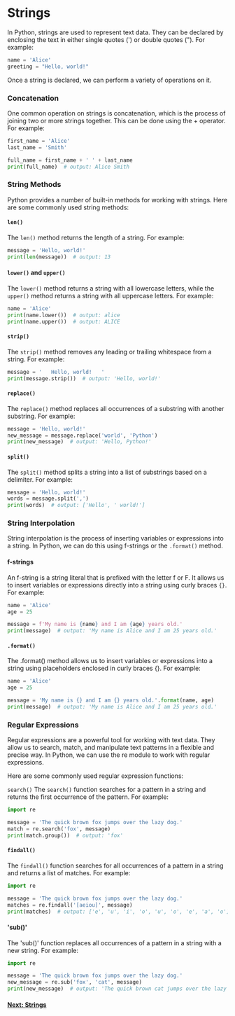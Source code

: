 # Strings

In Python, strings are used to represent text data. They can be declared by enclosing the text in either single quotes (') or double quotes ("). For example:

```python
name = 'Alice'
greeting = "Hello, world!"
```

Once a string is declared, we can perform a variety of operations on it.

### Concatenation

One common operation on strings is concatenation, which is the process of joining two or more strings together. This can be done using the + operator. For example:

```python
first_name = 'Alice'
last_name = 'Smith'

full_name = first_name + ' ' + last_name
print(full_name)  # output: Alice Smith
```

### String Methods

Python provides a number of built-in methods for working with strings. Here are some commonly used string methods:

#### `len()`

The `len()` method returns the length of a string. For example:

```python
message = 'Hello, world!'
print(len(message))  # output: 13
```

#### `lower()` and `upper()`

The `lower()` method returns a string with all lowercase letters, while the `upper()` method returns a string with all uppercase letters. For example:

```python
name = 'Alice'
print(name.lower())  # output: alice
print(name.upper())  # output: ALICE
```

#### `strip()`

The `strip()` method removes any leading or trailing whitespace from a string. For example:

```python
message = '   Hello, world!   '
print(message.strip())  # output: 'Hello, world!'
```

#### `replace()`

The `replace()` method replaces all occurrences of a substring with another substring. For example:

```python
message = 'Hello, world!'
new_message = message.replace('world', 'Python')
print(new_message)  # output: 'Hello, Python!'
```

#### `split()`

The `split()` method splits a string into a list of substrings based on a delimiter. For example:

```python
message = 'Hello, world!'
words = message.split(',')
print(words)  # output: ['Hello', ' world!']
```

### String Interpolation

String interpolation is the process of inserting variables or expressions into a string. In Python, we can do this using f-strings or the `.format()` method.

#### f-strings

An f-string is a string literal that is prefixed with the letter f or F. It allows us to insert variables or expressions directly into a string using curly braces `{}`. For example:

```python
name = 'Alice'
age = 25

message = f'My name is {name} and I am {age} years old.'
print(message)  # output: 'My name is Alice and I am 25 years old.'
```

#### `.format()`

The .format() method allows us to insert variables or expressions into a string using placeholders enclosed in curly braces {}. For example:

```python
name = 'Alice'
age = 25

message = 'My name is {} and I am {} years old.'.format(name, age)
print(message)  # output: 'My name is Alice and I am 25 years old.'
```

### Regular Expressions

Regular expressions are a powerful tool for working with text data. They allow us to search, match, and manipulate text patterns in a flexible and precise way. In Python, we can use the re module to work with regular expressions.

Here are some commonly used regular expression functions:

`search()`
The `search()` function searches for a pattern in a string and returns the first occurrence of the pattern. For example:

```python
import re

message = 'The quick brown fox jumps over the lazy dog.'
match = re.search('fox', message)
print(match.group())  # output: 'fox'
```

#### `findall()`

The `findall()` function searches for all occurrences of a pattern in a string and returns a list of matches. For example:

```python
import re

message = 'The quick brown fox jumps over the lazy dog.'
matches = re.findall('[aeiou]', message)
print(matches)  # output: ['e', 'u', 'i', 'o', 'u', 'o', 'e', 'a', 'o']
```

#### 'sub()'

The 'sub()' function replaces all occurrences of a pattern in a string with a new string. For example:

```python
import re

message = 'The quick brown fox jumps over the lazy dog.'
new_message = re.sub('fox', 'cat', message)
print(new_message)  # output: 'The quick brown cat jumps over the lazy dog.'
```

#### [Next: Strings]()
